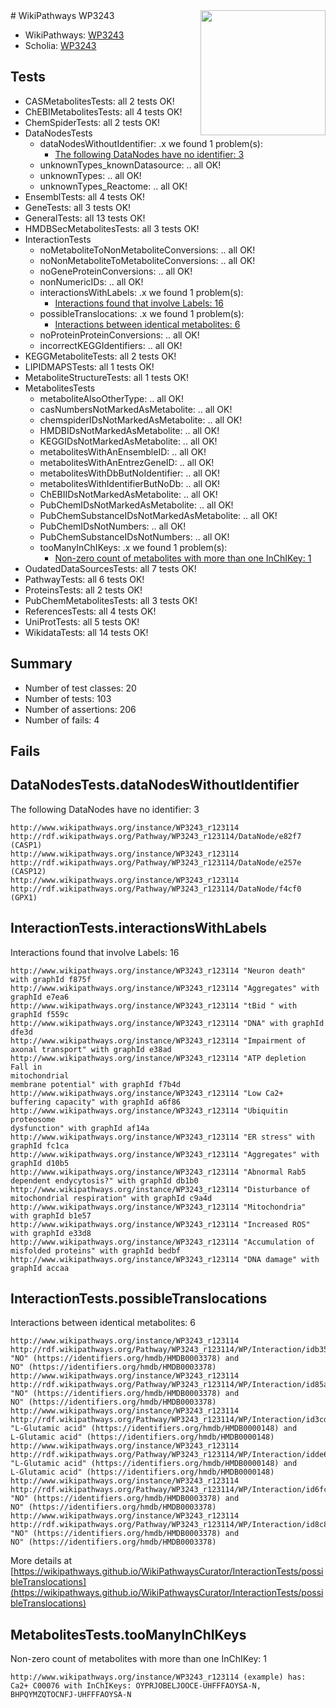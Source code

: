 <img style="float: right; width: 200px" src="https://upload.wikimedia.org/wikipedia/commons/thumb/8/83/Wplogo_with_text_500.png/640px-Wplogo_with_text_500.png" />
# WikiPathways WP3243

* WikiPathways: [WP3243](https://new.wikipathways.org/pathways/WP3243)
* Scholia: [WP3243](https://scholia.toolforge.org/wikipathways/WP3243)
## Tests
* CASMetabolitesTests: all 2 tests OK!
* ChEBIMetabolitesTests: all 4 tests OK!
* ChemSpiderTests: all 2 tests OK!
* DataNodesTests
    * dataNodesWithoutIdentifier: .x we found 1 problem(s):
        * [The following DataNodes have no identifier: 3](#d2d32fa2)
    * unknownTypes_knownDatasource: .. all OK!
    * unknownTypes: .. all OK!
    * unknownTypes_Reactome: .. all OK!
* EnsemblTests: all 4 tests OK!
* GeneTests: all 3 tests OK!
* GeneralTests: all 13 tests OK!
* HMDBSecMetabolitesTests: all 3 tests OK!
* InteractionTests
    * noMetaboliteToNonMetaboliteConversions: .. all OK!
    * noNonMetaboliteToMetaboliteConversions: .. all OK!
    * noGeneProteinConversions: .. all OK!
    * nonNumericIDs: .. all OK!
    * interactionsWithLabels: .x we found 1 problem(s):
        * [Interactions found that involve Labels: 16](#fe97a8be)
    * possibleTranslocations: .x we found 1 problem(s):
        * [Interactions between identical metabolites: 6](#d59038c9)
    * noProteinProteinConversions: .. all OK!
    * incorrectKEGGIdentifiers: .. all OK!
* KEGGMetaboliteTests: all 2 tests OK!
* LIPIDMAPSTests: all 1 tests OK!
* MetaboliteStructureTests: all 1 tests OK!
* MetabolitesTests
    * metaboliteAlsoOtherType: .. all OK!
    * casNumbersNotMarkedAsMetabolite: .. all OK!
    * chemspiderIDsNotMarkedAsMetabolite: .. all OK!
    * HMDBIDsNotMarkedAsMetabolite: .. all OK!
    * KEGGIDsNotMarkedAsMetabolite: .. all OK!
    * metabolitesWithAnEnsembleID: .. all OK!
    * metabolitesWithAnEntrezGeneID: .. all OK!
    * metabolitesWithDbButNoIdentifier: .. all OK!
    * metabolitesWithIdentifierButNoDb: .. all OK!
    * ChEBIIDsNotMarkedAsMetabolite: .. all OK!
    * PubChemIDsNotMarkedAsMetabolite: .. all OK!
    * PubChemSubstanceIDsNotMarkedAsMetabolite: .. all OK!
    * PubChemIDsNotNumbers: .. all OK!
    * PubChemSubstanceIDsNotNumbers: .. all OK!
    * tooManyInChIKeys: .x we found 1 problem(s):
        * [Non-zero count of metabolites with more than one InChIKey: 1](#a4e4037e)
* OudatedDataSourcesTests: all 7 tests OK!
* PathwayTests: all 6 tests OK!
* ProteinsTests: all 2 tests OK!
* PubChemMetabolitesTests: all 3 tests OK!
* ReferencesTests: all 4 tests OK!
* UniProtTests: all 5 tests OK!
* WikidataTests: all 14 tests OK!


## Summary

* Number of test classes: 20
* Number of tests: 103
* Number of assertions: 206
* Number of fails: 4

## Fails

<a name="d2d32fa2" />

## DataNodesTests.dataNodesWithoutIdentifier

The following DataNodes have no identifier: 3
```
http://www.wikipathways.org/instance/WP3243_r123114 http://rdf.wikipathways.org/Pathway/WP3243_r123114/DataNode/e82f7 (CASP1)
http://www.wikipathways.org/instance/WP3243_r123114 http://rdf.wikipathways.org/Pathway/WP3243_r123114/DataNode/e257e (CASP12)
http://www.wikipathways.org/instance/WP3243_r123114 http://rdf.wikipathways.org/Pathway/WP3243_r123114/DataNode/f4cf0 (GPX1)
```

<a name="fe97a8be" />

## InteractionTests.interactionsWithLabels

Interactions found that involve Labels: 16
```
http://www.wikipathways.org/instance/WP3243_r123114 "Neuron death" with graphId f875f
http://www.wikipathways.org/instance/WP3243_r123114 "Aggregates" with graphId e7ea6
http://www.wikipathways.org/instance/WP3243_r123114 "tBid " with graphId f559c
http://www.wikipathways.org/instance/WP3243_r123114 "DNA" with graphId dfe3d
http://www.wikipathways.org/instance/WP3243_r123114 "Impairment of  axonal transport" with graphId e38ad
http://www.wikipathways.org/instance/WP3243_r123114 "ATP depletion Fall in
mitochondrial
membrane potential" with graphId f7b4d
http://www.wikipathways.org/instance/WP3243_r123114 "Low Ca2+ buffering capacity" with graphId a6f86
http://www.wikipathways.org/instance/WP3243_r123114 "Ubiquitin proteosome
dysfunction" with graphId af14a
http://www.wikipathways.org/instance/WP3243_r123114 "ER stress" with graphId fc1ca
http://www.wikipathways.org/instance/WP3243_r123114 "Aggregates" with graphId d10b5
http://www.wikipathways.org/instance/WP3243_r123114 "Abnormal Rab5  dependent endycytosis?" with graphId db1b0
http://www.wikipathways.org/instance/WP3243_r123114 "Disturbance of
mitochondrial respiration" with graphId c9a4d
http://www.wikipathways.org/instance/WP3243_r123114 "Mitochondria" with graphId b1e57
http://www.wikipathways.org/instance/WP3243_r123114 "Increased ROS" with graphId e33d8
http://www.wikipathways.org/instance/WP3243_r123114 "Accumulation of
misfolded proteins" with graphId bedbf
http://www.wikipathways.org/instance/WP3243_r123114 "DNA damage" with graphId accaa
```

<a name="d59038c9" />

## InteractionTests.possibleTranslocations

Interactions between identical metabolites: 6
```
http://www.wikipathways.org/instance/WP3243_r123114 http://rdf.wikipathways.org/Pathway/WP3243_r123114/WP/Interaction/idb3584e45 "NO" (https://identifiers.org/hmdb/HMDB0003378) and 
NO" (https://identifiers.org/hmdb/HMDB0003378)
http://www.wikipathways.org/instance/WP3243_r123114 http://rdf.wikipathways.org/Pathway/WP3243_r123114/WP/Interaction/id85aed399 "NO" (https://identifiers.org/hmdb/HMDB0003378) and 
NO" (https://identifiers.org/hmdb/HMDB0003378)
http://www.wikipathways.org/instance/WP3243_r123114 http://rdf.wikipathways.org/Pathway/WP3243_r123114/WP/Interaction/id3cd23c9 "L-Glutamic acid" (https://identifiers.org/hmdb/HMDB0000148) and 
L-Glutamic acid" (https://identifiers.org/hmdb/HMDB0000148)
http://www.wikipathways.org/instance/WP3243_r123114 http://rdf.wikipathways.org/Pathway/WP3243_r123114/WP/Interaction/idde65c6be "L-Glutamic acid" (https://identifiers.org/hmdb/HMDB0000148) and 
L-Glutamic acid" (https://identifiers.org/hmdb/HMDB0000148)
http://www.wikipathways.org/instance/WP3243_r123114 http://rdf.wikipathways.org/Pathway/WP3243_r123114/WP/Interaction/id6fcdb47 "NO" (https://identifiers.org/hmdb/HMDB0003378) and 
NO" (https://identifiers.org/hmdb/HMDB0003378)
http://www.wikipathways.org/instance/WP3243_r123114 http://rdf.wikipathways.org/Pathway/WP3243_r123114/WP/Interaction/id8c85cf83 "NO" (https://identifiers.org/hmdb/HMDB0003378) and 
NO" (https://identifiers.org/hmdb/HMDB0003378)
```

More details at [https://wikipathways.github.io/WikiPathwaysCurator/InteractionTests/possibleTranslocations](https://wikipathways.github.io/WikiPathwaysCurator/InteractionTests/possibleTranslocations)

<a name="a4e4037e" />

## MetabolitesTests.tooManyInChIKeys

Non-zero count of metabolites with more than one InChIKey: 1
```
http://www.wikipathways.org/instance/WP3243_r123114 (example) has: Ca2+ C00076 with InChIKeys: OYPRJOBELJOOCE-UHFFFAOYSA-N, BHPQYMZQTOCNFJ-UHFFFAOYSA-N
```

